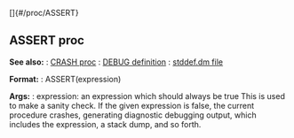[]{#/proc/ASSERT}
  ## ASSERT proc
  **See also:**
  :   [CRASH proc](ref/proc/CRASH)
  :   [DEBUG definition](ref/DM/preprocessor/define/DEBUG)
  :   [stddef.dm file](ref/%7B%7Bappendix%7D%7D/stddef%2edm)
  <!-- -->
  **Format:**
  :   ASSERT(expression)
  <!-- -->
  **Args:**
  :   expression: an expression which should always be true
  This is used to make a sanity check. If the given expression is false,
  the current procedure crashes, generating diagnostic debugging output,
  which includes the expression, a stack dump, and so forth.